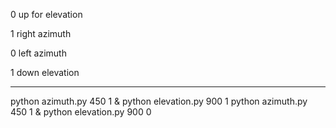 0 up for elevation

1 right azimuth

0 left azimuth

1 down elevation


-----------------------
 python azimuth.py 450 1 & python elevation.py 900 1
 python azimuth.py 450 1 & python elevation.py 900 0
